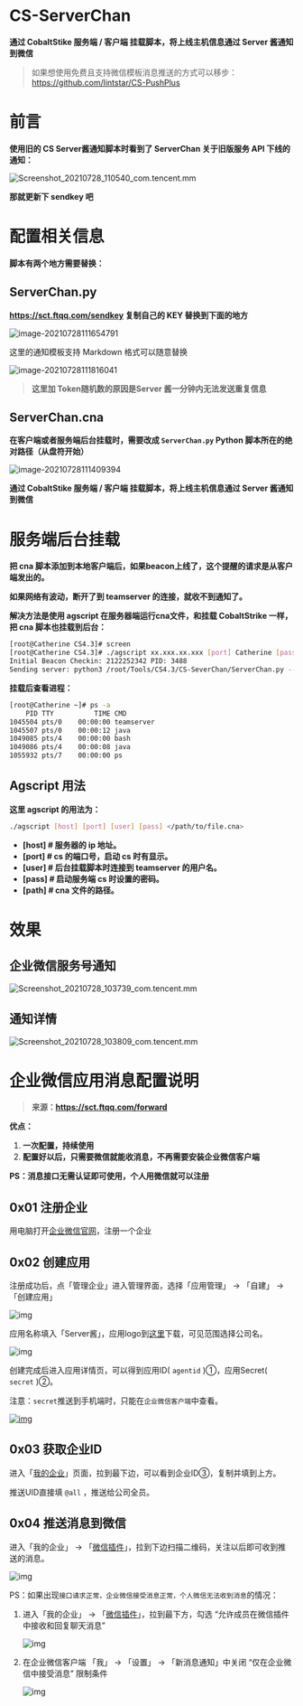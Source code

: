 # CS-ServerChan

**通过 CobaltStike 服务端 / 客户端 挂载脚本，将上线主机信息通过 Server 酱通知到微信**

> 如果想使用免费且支持微信模板消息推送的方式可以移步：https://github.com/lintstar/CS-PushPlus

# 前言

**使用旧的 CS Server酱通知脚本时看到了 ServerChan 关于旧版服务 API 下线的通知：**

![Screenshot_20210728_110540_com.tencent.mm](https://qiniuyun.lintstar.top/hexo/20210728110826.png)

**那就更新下 sendkey 吧**

# 配置相关信息

**脚本有两个地方需要替换：**

## ServerChan.py

**https://sct.ftqq.com/sendkey  复制自己的 KEY 替换到下面的地方**

![image-20210728111654791](https://qiniuyun.lintstar.top/hexo/20210728111654.png)

这里的通知模板支持 Markdown 格式可以随意替换

![image-20210728111816041](https://qiniuyun.lintstar.top/hexo/20210728111816.png)

> **这里加 Token随机数的原因是Server 酱一分钟内无法发送重复信息**

## ServerChan.cna

**在客户端或者服务端后台挂载时，需要改成 `ServerChan.py` Python 脚本所在的绝对路径（从盘符开始）**

![image-20210728111409394](https://qiniuyun.lintstar.top/hexo/20210728111409.png)

**通过 CobaltStike 服务端 / 客户端 挂载脚本，将上线主机信息通过 Server 酱通知到微信**

# 服务端后台挂载

**把 cna 脚本添加到本地客户端后，如果beacon上线了，这个提醒的请求是从客户端发出的。**

**如果网络有波动，断开了到 teamserver 的连接，就收不到通知了。**

**解决方法是使用 agscript 在服务器端运行cna文件，和挂载 CobaltStrike 一样，把 cna 脚本也挂载到后台：**

```bash
[root@Catherine CS4.3]# screen
[root@Catherine CS4.3]# ./agscript xx.xxx.xx.xxx [port] Catherine [passwd] CS-ServerChan/ServerChan.cna
Initial Beacon Checkin: 2122252342 PID: 3488
Sending server: python3 /root/Tools/CS4.3/CS-SeverChan/ServerChan.py --computernam LINTSTAR82CF --internalip 10.xx.xx.15 --username lintstar
```

**挂载后查看进程：**

```bash
[root@Catherine ~]# ps -a
    PID TTY          TIME CMD
1045504 pts/0    00:00:00 teamserver
1045507 pts/0    00:00:12 java
1049085 pts/4    00:00:00 bash
1049086 pts/4    00:00:08 java
1055932 pts/7    00:00:00 ps
```

## Agscript 用法

**这里 agscript 的用法为：**

```bash
./agscript [host] [port] [user] [pass] </path/to/file.cna>
```

- **[host] # 服务器的 ip 地址。**
- **[port] # cs 的端口号，启动 cs 时有显示。**
- **[user] # 后台挂载脚本时连接到 teamserver 的用户名。**
- **[pass] # 启动服务端 cs 时设置的密码。**
- **[path] # cna 文件的路径。**

# 效果

## 企业微信服务号通知

![Screenshot_20210728_103739_com.tencent.mm](https://qiniuyun.lintstar.top/hexo/20210728112709.png)

## 通知详情

![Screenshot_20210728_103809_com.tencent.mm](https://qiniuyun.lintstar.top/hexo/20210728112550.png)

# 企业微信应用消息配置说明

> **来源：https://sct.ftqq.com/forward**

**优点：**

1. **一次配置，持续使用**
2. **配置好以后，只需要微信就能收消息，不再需要安装企业微信客户端**

**PS：消息接口无需认证即可使用，个人用微信就可以注册**

## 0x01 注册企业

用电脑打开[企业微信官网](https://work.weixin.qq.com/)，注册一个企业

## 0x02 创建应用

注册成功后，点「管理企业」进入管理界面，选择「应用管理」 → 「自建」 → 「创建应用」

![img](https://qiniuyun.lintstar.top/hexo/20210728113134.png)

应用名称填入「Server酱」，应用logo到[这里](https://theseven.ftqq.com/20210208142819.png)下载，可见范围选择公司名。

![img](https://qiniuyun.lintstar.top/hexo/20210728113157.png)

创建完成后进入应用详情页，可以得到应用ID( `agentid` )①，应用Secret( `secret` )②。

注意：`secret`推送到手机端时，只能在`企业微信客户端`中查看。

[![img](https://camo.githubusercontent.com/ec3ddd2dd460680f9fc61acc8a1bd215fcb947608102764539c4ce43bc1e0f26/68747470733a2f2f746865736576656e2e667471712e636f6d2f32303231303230383134333535332e706e67)](https://camo.githubusercontent.com/ec3ddd2dd460680f9fc61acc8a1bd215fcb947608102764539c4ce43bc1e0f26/68747470733a2f2f746865736576656e2e667471712e636f6d2f32303231303230383134333535332e706e67)

## 0x03 获取企业ID

进入「[我的企业](https://work.weixin.qq.com/wework_admin/frame#profile)」页面，拉到最下边，可以看到企业ID③，复制并填到上方。

推送UID直接填 `@all` ，推送给公司全员。

## 0x04 推送消息到微信

进入「我的企业」 → 「[微信插件](https://work.weixin.qq.com/wework_admin/frame#profile/wxPlugin)」，拉到下边扫描二维码，关注以后即可收到推送的消息。

![img](https://qiniuyun.lintstar.top/hexo/20210728113233.png)

PS：如果出现`接口请求正常，企业微信接受消息正常，个人微信无法收到消息`的情况：

1. 进入「我的企业」 → 「[微信插件](https://work.weixin.qq.com/wework_admin/frame#profile/wxPlugin)」，拉到最下方，勾选 “允许成员在微信插件中接收和回复聊天消息”

   ![img](https://qiniuyun.lintstar.top/hexo/20210728113255.jpeg)

2. 在企业微信客户端 「我」 → 「设置」 → 「新消息通知」中关闭 “仅在企业微信中接受消息” 限制条件

    ![img](https://qiniuyun.lintstar.top/hexo/20210728113358.jpeg)

